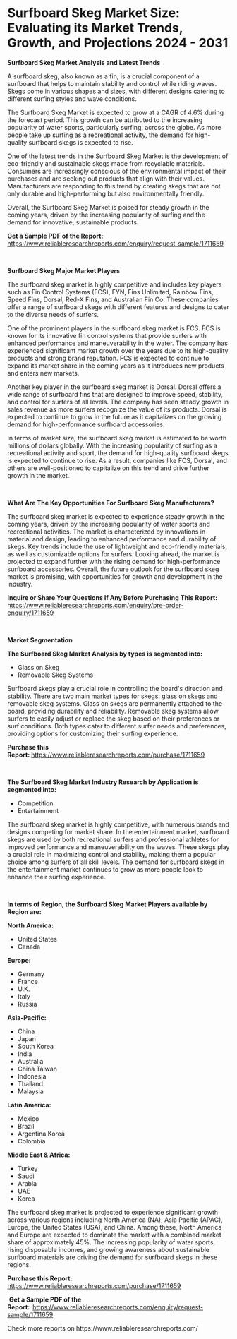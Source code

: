 <p><h1>Surfboard Skeg Market Size: Evaluating its Market Trends, Growth, and Projections 2024 - 2031</h1></p><p><strong>Surfboard Skeg Market Analysis and Latest Trends</strong></p>
<p><p>A surfboard skeg, also known as a fin, is a crucial component of a surfboard that helps to maintain stability and control while riding waves. Skegs come in various shapes and sizes, with different designs catering to different surfing styles and wave conditions.</p><p>The Surfboard Skeg Market is expected to grow at a CAGR of 4.6% during the forecast period. This growth can be attributed to the increasing popularity of water sports, particularly surfing, across the globe. As more people take up surfing as a recreational activity, the demand for high-quality surfboard skegs is expected to rise.</p><p>One of the latest trends in the Surfboard Skeg Market is the development of eco-friendly and sustainable skegs made from recyclable materials. Consumers are increasingly conscious of the environmental impact of their purchases and are seeking out products that align with their values. Manufacturers are responding to this trend by creating skegs that are not only durable and high-performing but also environmentally friendly.</p><p>Overall, the Surfboard Skeg Market is poised for steady growth in the coming years, driven by the increasing popularity of surfing and the demand for innovative, sustainable products.</p></p>
<p><strong>Get a Sample PDF of the Report:&nbsp;</strong> <a href="https://www.reliableresearchreports.com/enquiry/request-sample/1711659">https://www.reliableresearchreports.com/enquiry/request-sample/1711659</a></p>
<p>&nbsp;</p>
<p><strong>Surfboard Skeg Major Market Players</strong></p>
<p><p>The surfboard skeg market is highly competitive and includes key players such as Fin Control Systems (FCS), FYN, Fins Unlimited, Rainbow Fins, Speed Fins, Dorsal, Red-X Fins, and Australian Fin Co. These companies offer a range of surfboard skegs with different features and designs to cater to the diverse needs of surfers.</p><p>One of the prominent players in the surfboard skeg market is FCS. FCS is known for its innovative fin control systems that provide surfers with enhanced performance and maneuverability in the water. The company has experienced significant market growth over the years due to its high-quality products and strong brand reputation. FCS is expected to continue to expand its market share in the coming years as it introduces new products and enters new markets.</p><p>Another key player in the surfboard skeg market is Dorsal. Dorsal offers a wide range of surfboard fins that are designed to improve speed, stability, and control for surfers of all levels. The company has seen steady growth in sales revenue as more surfers recognize the value of its products. Dorsal is expected to continue to grow in the future as it capitalizes on the growing demand for high-performance surfboard accessories.</p><p>In terms of market size, the surfboard skeg market is estimated to be worth millions of dollars globally. With the increasing popularity of surfing as a recreational activity and sport, the demand for high-quality surfboard skegs is expected to continue to rise. As a result, companies like FCS, Dorsal, and others are well-positioned to capitalize on this trend and drive further growth in the market.</p></p>
<p>&nbsp;</p>
<p><strong>What Are The Key Opportunities For Surfboard Skeg Manufacturers?</strong></p>
<p><p>The surfboard skeg market is expected to experience steady growth in the coming years, driven by the increasing popularity of water sports and recreational activities. The market is characterized by innovations in material and design, leading to enhanced performance and durability of skegs. Key trends include the use of lightweight and eco-friendly materials, as well as customizable options for surfers. Looking ahead, the market is projected to expand further with the rising demand for high-performance surfboard accessories. Overall, the future outlook for the surfboard skeg market is promising, with opportunities for growth and development in the industry.</p></p>
<p><strong>Inquire or Share Your Questions If Any Before Purchasing This Report:</strong> <a href="https://www.reliableresearchreports.com/enquiry/pre-order-enquiry/1711659">https://www.reliableresearchreports.com/enquiry/pre-order-enquiry/1711659</a></p>
<p>&nbsp;</p>
<p><strong>Market Segmentation</strong></p>
<p><strong>The Surfboard Skeg Market Analysis by types is segmented into:</strong></p>
<p><ul><li>Glass on Skeg</li><li>Removable Skeg Systems</li></ul></p>
<p><p>Surfboard skegs play a crucial role in controlling the board's direction and stability. There are two main market types for skegs: glass on skegs and removable skeg systems. Glass on skegs are permanently attached to the board, providing durability and reliability. Removable skeg systems allow surfers to easily adjust or replace the skeg based on their preferences or surf conditions. Both types cater to different surfer needs and preferences, providing options for customizing their surfing experience.</p></p>
<p><strong>Purchase this Report:&nbsp;</strong><a href="https://www.reliableresearchreports.com/purchase/1711659">https://www.reliableresearchreports.com/purchase/1711659</a></p>
<p>&nbsp;</p>
<p><strong>The Surfboard Skeg Market Industry Research by Application is segmented into:</strong></p>
<p><ul><li>Competition</li><li>Entertainment</li></ul></p>
<p><p>The surfboard skeg market is highly competitive, with numerous brands and designs competing for market share. In the entertainment market, surfboard skegs are used by both recreational surfers and professional athletes for improved performance and maneuverability on the waves. These skegs play a crucial role in maximizing control and stability, making them a popular choice among surfers of all skill levels. The demand for surfboard skegs in the entertainment market continues to grow as more people look to enhance their surfing experience.</p></p>
<p>&nbsp;</p>
<p><strong>In terms of Region, the Surfboard Skeg Market Players available by Region are:</strong></p>
<p>
    <p> <strong> North America: </strong>
        <ul>
            <li>United States</li>
            <li>Canada</li>
        </ul>
        </p> 
    <p> <strong> Europe: </strong>
        <ul>
            <li>Germany</li>
            <li>France</li>
            <li>U.K.</li>
            <li>Italy</li>
            <li>Russia</li>
        </ul>
        </p> 
    <p> <strong> Asia-Pacific: </strong>
        <ul>
            <li>China</li>
            <li>Japan</li>
            <li>South Korea</li>
            <li>India</li>
            <li>Australia</li>
            <li>China Taiwan</li>
            <li>Indonesia</li>
            <li>Thailand</li>
            <li>Malaysia</li>
        </ul>
        </p> 
    <p> <strong> Latin America: </strong>
        <ul>
            <li>Mexico</li>
            <li>Brazil</li>
            <li>Argentina Korea</li>
            <li>Colombia</li>
        </ul>
        </p> 
    <p> <strong> Middle East & Africa: </strong>
        <ul>
            <li>Turkey</li>
            <li>Saudi</li>
            <li>Arabia</li>
            <li>UAE</li>
            <li>Korea</li>
        </ul>
    </p>
    </p>
<p><p>The surfboard skeg market is projected to experience significant growth across various regions including North America (NA), Asia Pacific (APAC), Europe, the United States (USA), and China. Among these, North America and Europe are expected to dominate the market with a combined market share of approximately 45%. The increasing popularity of water sports, rising disposable incomes, and growing awareness about sustainable surfboard materials are driving the demand for surfboard skegs in these regions.</p></p>
<p><strong>Purchase this Report: </strong><a href="https://www.reliableresearchreports.com/purchase/1711659">https://www.reliableresearchreports.com/purchase/1711659</a></p>
<p>&nbsp;<strong>Get a Sample PDF of the Report:&nbsp;&nbsp;</strong><a href="https://www.reliableresearchreports.com/enquiry/request-sample/1711659">https://www.reliableresearchreports.com/enquiry/request-sample/1711659</a></p>
<p><strong></strong></p>
<p>Check more reports on https://www.reliableresearchreports.com/</p>